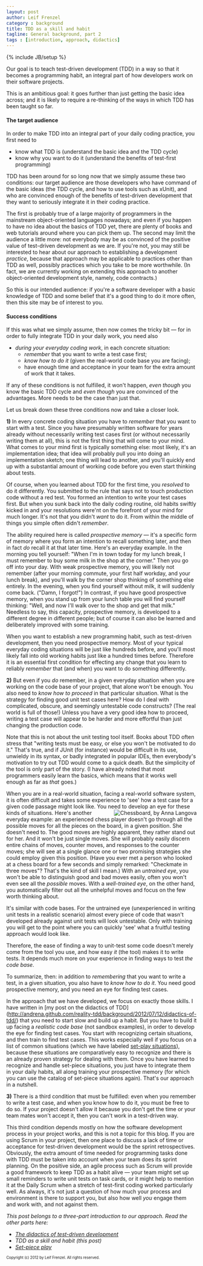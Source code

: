 ```yaml
---
layout: post
author: Leif Frenzel
category : background
title: TDD as a skill and habit
tagline: General background, part 2
tags : [introduction, approach, didactics]
---
```

{% include JB/setup %}

Our goal is to teach test-driven development (TDD) in a way so that it becomes
a programming habit, an integral part of how developers work on their software
projects.

This is an ambitious goal: it goes further than just getting the basic idea
across; and it is likely to require a re-thinking of the ways in which TDD
has been taught so far.


#### The target audience

In order to make TDD into an integral part of your daily coding practice, you
first need to

* know what TDD is (understand the basic idea and the TDD cycle)
* know why you want to do it (understand the benefits of test-first programming)

TDD has been around for so long now that we simply assume these two conditions:
our target audience are those developers who have command of the basic ideas
(the TDD cycle, and how to use tools such as xUnit), and who are convinced 
enough of the benefits of test-driven development that they want to seriously
integrate it in their coding practice. 

The first is probably true of a large majority of programmers in the mainstream
object-oriented languages nowadays; and even if you happen to have no idea
about the basics of TDD yet, there are plenty of books and web tutorials around
where you can pick them up. The second may limit the audience a little more: 
not everybody may be as convinced of the positive value of test-driven
development as we are. If you're not, you may still be interested to hear
about our approach to establishing a development _practice_, because that 
approach may be applicable to practices other than TDD as well, possibly
practices which you take to be more worthwhile. (In fact, we are currently
working on extending this approach to another object-oriented development
style, namely, code contracts.) 

So this is our intended audience: if you're a software developer with a basic
knowledge of TDD and some belief that it's a good thing to do it more often,
then this site may be of interest to you.


#### Success conditions

If this was what we simply assume, then now comes the tricky bit &mdash; for 
in order to fully integrate TDD in your daily work, you need also

*   _during your everyday coding work_, in each concrete situation:
    * _remember_ that you want to write a test case first;
    * _know how to do it_ (given the real-world code base you are facing);
    * have enough time and acceptance in your team for the extra amount of
      work that it takes.

If any of these conditions is not fulfilled, it won't happen, _even though_
you know the basic TDD cycle and _even though_ you are convinced of the 
advantages. More needs to be the case than just that.

Let us break down these three conditions now and take a closer look.

**1)** In every concrete coding situation you have to _remember_ that you want
to start with a test. Since you have presumably written software for years
already without necessarily writing test cases first (or without necessarily
writing them at all), this is not the first thing that will come to your mind.
What comes to your mind first is typically something else: most likely, it's
an implementation idea; that idea will probably pull you into doing an 
implementation sketch; one thing will lead to another, and you'll quickly end
up with a substantial amount of working code before you even start thinking
about tests.

Of course, when you learned about TDD for the first time, you _resolved_ to do
it differently. You submitted to the rule that says not to touch production
code without a red test. You formed an intention to write your test cases 
first. But when you sunk back into the daily coding routine, old habits 
swiftly kicked in and your resolutions were'nt on the forefront of your mind
for much longer. It's not that you didn't _want_ to do it. From within the
middle of things you simple often didn't _remember_.

The ability required here is called _prospective memory_ &mdash; it's a 
specific form of memory where you form an intention to recall something later,
and then in fact _do_ recall it at that later time. Here's an everyday example.
In the morning you tell yourself: "When I'm in town today for my lunch break, 
I must remember to buy some milk in the shop at the corner." Then you go 
off into your day. With weak prospective memory, you will likely not remember
(after your morning commute, your first half workday, and your lunch break), 
and you'll walk by the corner shop thinking of something else entirely. In the
evening, when you find yourself without milk, it will suddenly come back.
("Damn, I forgot!") In contrast, if you have good prospective memory, when you
stand up from your lunch table you will find yourself thinking: "Well, and now
I'll walk over to the shop and get that milk." Needless to say, this capacity,
prospective memory, is developed to a different degree in different people; 
but of course it can also be learned and deliberately improved with some 
training.

When you want to establish a new programming habit, such as test-driven 
development, then you need prospective memory. Most of your typical everyday
coding situations will be just like hundreds before, and you'll most likely
fall into old working habits just like a hundred times before. Therefore it is
an essential first condition for effecting any change that you learn to 
reliably _remember_ that (and when) you want to do something differently.

**2)** But even if you _do_ remember, in a given everyday situation when you 
are working on the code base of your project, that alone won't be enough. You
also need to _know how to proceed_ in that particular situation. What is the
strategy for finding good unit test cases here? How do I deal with complicated,
obscure, and seemingly untestable code constructs? (The real world is full of
those!) Unless you have a very good idea how to proceed, writing a test case 
will appear to be harder and more effortful than just changing the production
code.

Note that this is not about the unit testing tool itself. Books about TDD often
stress that "writing tests must be easy, or else you won't be motivated to do
it." That's true, and if JUnit (for instance) would be difficult in its use,
unwieldy in its syntax, or badly integrated in popular IDEs, then everybody's
motivation to try out TDD would come to a quick death. But the simplicity of
the tool is only part of the story. (I have already noted that most
programmers easily learn the basics, which means that it works well enough as
far as _that_ goes.)

When you are in a real-world situation, facing a real-world software system, 
it is often difficult and takes some experience to 'see' how a test case for a
given code passage might look like. You need to develop an eye for these kinds
of situations. <img src="http://andrena.github.com/reality-tdd/assets/images/2012-07-11-chessboard.jpg"
 alt="Chessboard, by Anna Langova" style="float:right" /> Here's another
everyday example: an experienced chess player doesn't go through all the
possible moves for all the pieces on the board, in a given position. She 
doesn't need to. The good moves are highly apparent, they rather stand out for
her. And it won't be just single moves. She will probably easily discern entire 
chains of moves, counter moves, and responses to the counter moves; she will 
see at a single glance one or two promising strategies she could employ given 
this position. (Have you ever met a person who looked at a chess board for a 
few seconds and simply remarked: "Checkmate in three moves"? That's the kind of
skill I mean.) With an _untrained eye_, you won't be able to distinguish good
and bad moves easily, often you won't even see all the _possible_ moves. With
a _well-trained eye_, on the other hand, you automatically filter out all the 
unhelpful moves and focus on the few worth thinking about.

It's similar with code bases. For the untrained eye (unexperienced in writing
unit tests in a realistic scenario) almost every piece of code that wasn't
developed already against unit tests will look untestable. Only with training
you will get to the point where you can quickly 'see' what a fruitful testing
approach would look like.

Therefore, the ease of finding a way to unit-test some code doesn't merely
come from the tool you use, and how easy _it_ (the tool) makes it to
write tests. It depends much more on your experience in finding ways to test
_the code base_.

To summarize, then: in addition to _remembering_ that you want to write
a test, in a given situation, you also have to _know how to do it_. You
need good prospective memory, and you need an eye for finding test cases.

In the approach that we have developed, we focus on exactly those skills. I
have written in [my post on the didactics of TDD]
(http://andrena.github.com/reality-tdd/background/2012/07/12/didactics-of-tdd/)
that you need to start slow and build up a habit. But you have to build it up 
facing a _realistic code base_ (not sandbox examples), in order to develop the
eye for finding test cases. You start with recognizing certain situations, and
then train to find test cases. This works especially well if you focus on a 
list of common situations (which we have labeled 
[set-play situations](http://andrena.github.com/reality-tdd/background/2012/07/10/set-play/)),
because these situations are comparatively easy to recognize and there is an
already proven strategy for dealing with them. Once you have learned to
recognize and handle set-piece situations, you just have to integrate them in
your daily habits, all along training your prospective memory (for which you
can use the catalog of set-piece situations again). That's our approach in a 
nutshell.

**3)** There is a third condition that must be fulfilled: even when you 
remember to write a test case, and when you know how to do it, you must be 
free to do so. If your project doesn't allow it because you don't get the time
or your team mates won't accept it, then you can't work in a test-driven way.

This third condition depends mostly on how the software development process 
in your project works, and this is not a topic for this blog. If you are using
Scrum in your project, then one place to discuss a lack of time or acceptance
for test-driven development would be the sprint retrospectives. Obviously,
the extra amount of time needed for programming tasks done with TDD must be
taken into account when your team does its sprint planning. On the positive
side, an agile process such as Scrum will provide a good framework to keep
TDD as a habit alive &mdash; your team might set up small reminders to write
unit tests on task cards, or it might help to mention it at the Daily Scrum
when a stretch of test-first coding worked particularly well. As always, it's
not just a question of how much your process and environment is there to 
support you, but also how well _you_ engage them and work with, and not 
against them. 

_This post belongs to a three-part introduction to our approach. Read the
other parts here:_

*   [_The didactics of test-driven development_](http://andrena.github.com/reality-tdd/background/2012/07/12/didactics-of-tdd/)
*   _TDD as a skill and habit (this post)_
*   [_Set-piece play_](http://andrena.github.com/reality-tdd/background/2012/07/10/set-play/)

<sub><sup>Copyright (c) 2012 by Leif Frenzel. All rights reserved.</sup></sub>
